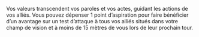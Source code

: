 ﻿---
id: subclass_mighty_leader_fr.md#inspiration-collective
name: Inspiration collective
---
Vos valeurs transcendent vos paroles et vos actes, guidant les actions de vos alliés. Vous pouvez dépenser 1 point d’aspiration pour faire bénéficier d’un avantage sur un test d’attaque à tous vos alliés situés dans votre champ de vision et à moins de 15 mètres de vous lors de leur prochain tour.

